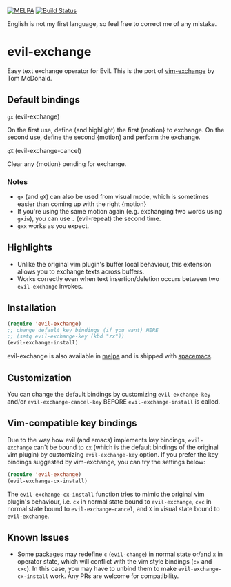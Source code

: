 [![MELPA](https://melpa.org/packages/evil-exchange-badge.svg)](https://melpa.org/#/evil-exchange)
[![Build Status](https://travis-ci.org/Dewdrops/evil-exchange.png?branch=master)](https://travis-ci.org/Dewdrops/evil-exchange)

English is not my first language, so feel free to correct me of any mistake.

evil-exchange
============

Easy text exchange operator for Evil. This is the port of [vim-exchange](https://github.com/tommcdo/vim-exchange) by Tom McDonald.

Default bindings
----------------

`gx` (evil-exchange)

On the first use, define (and highlight) the first {motion} to exchange. On the second use,
define the second {motion} and perform the exchange.

`gX` (evil-exchange-cancel)

Clear any {motion} pending for exchange.

### Notes

* `gx` (and `gX`) can also be used from visual mode, which is sometimes easier than coming
  up with the right {motion}
* If you're using the same motion again (e.g. exchanging two words using
  `gxiw`), you can use `.` (evil-repeat) the second time.
* `gxx` works as you expect.

Highlights
----------
* Unlike the original vim plugin's buffer local behaviour, this extension allows you to exchange texts across buffers.
* Works correctly even when text insertion/deletion occurs between two `evil-exchange` invokes.

Installation
------------

```lisp
(require 'evil-exchange)
;; change default key bindings (if you want) HERE
;; (setq evil-exchange-key (kbd "zx"))
(evil-exchange-install)
```

evil-exchange is also available in [melpa](https://melpa.org/) and is shipped with [spacemacs](https://github.com/syl20bnr/spacemacs).

Customization
-------

You can change the default bindings by customizing `evil-exchange-key` and/or `evil-exchange-cancel-key` BEFORE  `evil-exchange-install` is called.

Vim-compatible key bindings
-------

Due to the way how evil (and emacs) implements key bindings, `evil-exchange` can't be bound to `cx` (which is the default bindings of the original
vim plugin) by customizing `evil-exchange-key` option. If you prefer the key bindings suggested by vim-exchange, you can try the settings below:

```lisp
(require 'evil-exchange)
(evil-exchange-cx-install)
```

The `evil-exchange-cx-install` function tries to mimic the original vim plugin's behaviour, i.e. `cx` in normal state bound to `evil-exchange`,
`cxc` in normal state bound to `evil-exchange-cancel`, and `X` in visual state bound to `evil-exchange`.

Known Issues
-------

* Some packages may redefine `c` (`evil-change`) in normal state or/and `x` in operator state, which will conflict with the vim style bindings (`cx` and `cxc`). In this case, you may have to unbind them to make `evil-exchange-cx-install` work. Any PRs are welcome for compatibility.
